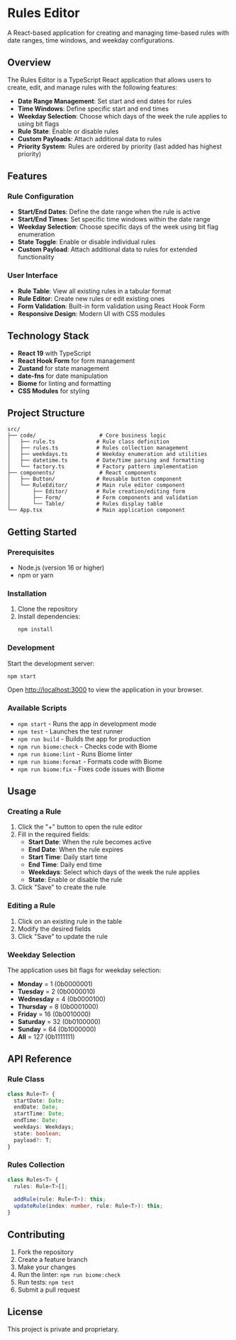 # Rules Editor

A React-based application for creating and managing time-based rules with date ranges, time windows, and weekday configurations.

## Overview

The Rules Editor is a TypeScript React application that allows users to create, edit, and manage rules with the following features:

- **Date Range Management**: Set start and end dates for rules
- **Time Windows**: Define specific start and end times
- **Weekday Selection**: Choose which days of the week the rule applies to using bit flags
- **Rule State**: Enable or disable rules
- **Custom Payloads**: Attach additional data to rules
- **Priority System**: Rules are ordered by priority (last added has highest priority)

## Features

### Rule Configuration
- **Start/End Dates**: Define the date range when the rule is active
- **Start/End Times**: Set specific time windows within the date range
- **Weekday Selection**: Choose specific days of the week using bit flag enumeration
- **State Toggle**: Enable or disable individual rules
- **Custom Payload**: Attach additional data to rules for extended functionality

### User Interface
- **Rule Table**: View all existing rules in a tabular format
- **Rule Editor**: Create new rules or edit existing ones
- **Form Validation**: Built-in form validation using React Hook Form
- **Responsive Design**: Modern UI with CSS modules

## Technology Stack

- **React 19** with TypeScript
- **React Hook Form** for form management
- **Zustand** for state management
- **date-fns** for date manipulation
- **Biome** for linting and formatting
- **CSS Modules** for styling

## Project Structure

```
src/
├── code/                    # Core business logic
│   ├── rule.ts             # Rule class definition
│   ├── rules.ts            # Rules collection management
│   ├── weekdays.ts         # Weekday enumeration and utilities
│   ├── datetime.ts         # Date/time parsing and formatting
│   └── factory.ts          # Factory pattern implementation
├── components/              # React components
│   ├── Button/             # Reusable button component
│   └── RuleEditor/         # Main rule editor component
│       ├── Editor/         # Rule creation/editing form
│       ├── Form/           # Form components and validation
│       └── Table/          # Rules display table
└── App.tsx                 # Main application component
```

## Getting Started

### Prerequisites

- Node.js (version 16 or higher)
- npm or yarn

### Installation

1. Clone the repository
2. Install dependencies:
   ```bash
   npm install
   ```

### Development

Start the development server:

```bash
npm start
```

Open [http://localhost:3000](http://localhost:3000) to view the application in your browser.

### Available Scripts

- `npm start` - Runs the app in development mode
- `npm test` - Launches the test runner
- `npm run build` - Builds the app for production
- `npm run biome:check` - Checks code with Biome
- `npm run biome:lint` - Runs Biome linter
- `npm run biome:format` - Formats code with Biome
- `npm run biome:fix` - Fixes code issues with Biome

## Usage

### Creating a Rule

1. Click the "+" button to open the rule editor
2. Fill in the required fields:
   - **Start Date**: When the rule becomes active
   - **End Date**: When the rule expires
   - **Start Time**: Daily start time
   - **End Time**: Daily end time
   - **Weekdays**: Select which days of the week the rule applies
   - **State**: Enable or disable the rule
3. Click "Save" to create the rule

### Editing a Rule

1. Click on an existing rule in the table
2. Modify the desired fields
3. Click "Save" to update the rule

### Weekday Selection

The application uses bit flags for weekday selection:
- **Monday** = 1 (0b0000001)
- **Tuesday** = 2 (0b0000010)
- **Wednesday** = 4 (0b0000100)
- **Thursday** = 8 (0b0001000)
- **Friday** = 16 (0b0010000)
- **Saturday** = 32 (0b0100000)
- **Sunday** = 64 (0b1000000)
- **All** = 127 (0b1111111)

## API Reference

### Rule Class

```typescript
class Rule<T> {
  startDate: Date;
  endDate: Date;
  startTime: Date;
  endTime: Date;
  weekdays: Weekdays;
  state: boolean;
  payload?: T;
}
```

### Rules Collection

```typescript
class Rules<T> {
  rules: Rule<T>[];
  
  addRule(rule: Rule<T>): this;
  updateRule(index: number, rule: Rule<T>): this;
}
```

## Contributing

1. Fork the repository
2. Create a feature branch
3. Make your changes
4. Run the linter: `npm run biome:check`
5. Run tests: `npm test`
6. Submit a pull request

## License

This project is private and proprietary.
